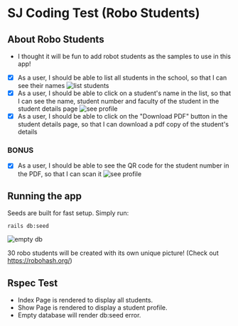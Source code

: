 # SJ Coding Test (Robo Students)

## About Robo Students
- I thought it will be fun to add robot students as the samples to use in this app!

- [x] As a user, I should be able to list all students in the school, so that I can see their names
![list students](https://ukkaashafood.com/after-seed.png)
- [x] As a user, I should be able to click on a student's name in the list, so that I can see the name, student number and faculty of the student in the student details page
![see profile](https://ukkaashafood.com/profile-page.png)
- [x] As a user, I should be able to click on the "Download PDF" button in the student details page, so that I can download a pdf copy of the student's details

### BONUS
- [x] As a user, I should be able to see the QR code for the student number in the PDF, so that I can scan it
![see profile](https://ukkaashafood.com/pdf-screen.png)

## Running the app
Seeds are built for fast setup. Simply run:

```shell
rails db:seed
```
![empty db](https://ukkaashafood.com/empty-db.png)

30 robo students will be created with its own unique picture! (Check out https://robohash.org/)

## Rspec Test
- Index Page is rendered to display all students.
- Show Page is rendered to display a student profile.
- Empty database will render db:seed error.
